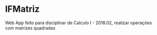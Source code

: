 # IFMatriz
Web App feito para disciplinar de Calculo I - 2018.02, realizar operações com matrizes quadradas
